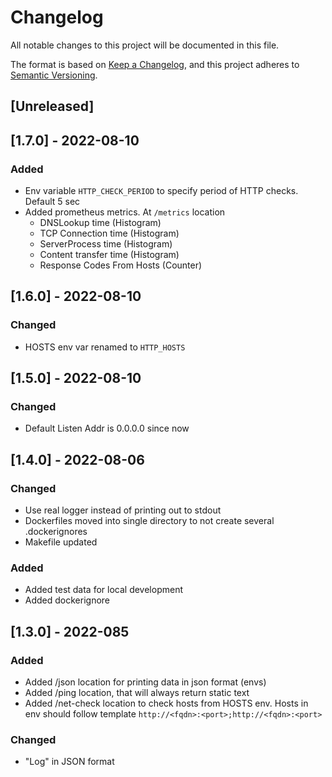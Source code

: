 # Changelog
All notable changes to this project will be documented in this file.

The format is based on [Keep a Changelog](https://keepachangelog.com/en/1.0.0/),
and this project adheres to [Semantic Versioning](https://semver.org/spec/v2.0.0.html).

## [Unreleased]
## [1.7.0] - 2022-08-10
### Added
- Env variable `HTTP_CHECK_PERIOD` to specify period of HTTP checks. Default 5 sec
- Added prometheus metrics. At `/metrics` location
    - DNSLookup time (Histogram)
    - TCP Connection time (Histogram)
    - ServerProcess time (Histogram)
    - Content transfer time (Histogram)
    - Response Codes From Hosts (Counter)

## [1.6.0] - 2022-08-10
### Changed
- HOSTS env var renamed to  `HTTP_HOSTS`

## [1.5.0] - 2022-08-10
### Changed
- Default Listen Addr is 0.0.0.0 since now

## [1.4.0] - 2022-08-06
### Changed
- Use real logger instead of printing out to stdout
- Dockerfiles moved into single directory to not create several .dockerignores
- Makefile updated

### Added
- Added test data for local development
- Added dockerignore

## [1.3.0] - 2022-085
### Added
- Added /json location for printing data in json format (envs)
- Added /ping location, that will always return static text
- Added /net-check location to check hosts from HOSTS env. Hosts in env should follow template `http://<fqdn>:<port>;http://<fqdn>:<port>`

### Changed
- "Log" in JSON format
